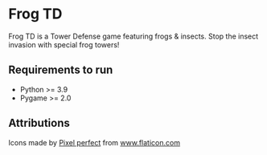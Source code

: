 # Frog TD

Frog TD is a Tower Defense game featuring frogs & insects. Stop the insect invasion with special frog towers!

## Requirements to run

- Python >= 3.9
- Pygame >= 2.0

## Attributions

<div>Icons made by <a href="https://www.flaticon.com/authors/pixel-perfect" title="Pixel perfect">Pixel perfect</a> from <a href="https://www.flaticon.com/" title="Flaticon">www.flaticon.com</a></div>

